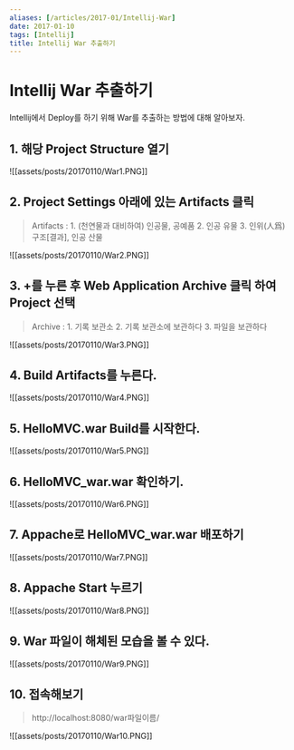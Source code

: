 ```yaml
---
aliases: [/articles/2017-01/Intellij-War]
date: 2017-01-10
tags: [Intellij]
title: Intellij War 추출하기
---
```

# **Intellij War 추출하기**

Intellij에서 Deploy를 하기 위해 War를 추출하는 방법에 대해 알아보자.

## 1. 해당 Project Structure 열기

![[assets/posts/20170110/War1.PNG]]

## 2. Project Settings 아래에 있는 Artifacts 클릭

> Artifacts : 1. (천연물과 대비하여) 인공물, 공예품   2. 인공 유물   3. 인위(人爲) 구조[결과], 인공 산물

![[assets/posts/20170110/War2.PNG]]

## 3. +를 누른 후 Web Application Archive 클릭 하여 Project 선택

> Archive : 1. 기록 보관소   2. 기록 보관소에 보관하다   3. 파일을 보관하다

![[assets/posts/20170110/War3.PNG]]

## 4. Build Artifacts를 누른다.

![[assets/posts/20170110/War4.PNG]]

## 5. HelloMVC.war Build를 시작한다.

![[assets/posts/20170110/War5.PNG]]

## 6. HelloMVC_war.war 확인하기.

![[assets/posts/20170110/War6.PNG]]

## 7. Appache로 HelloMVC_war.war 배포하기

![[assets/posts/20170110/War7.PNG]]

## 8. Appache Start 누르기

![[assets/posts/20170110/War8.PNG]]

## 9. War 파일이 해체된 모습을 볼 수 있다.

![[assets/posts/20170110/War9.PNG]]

## 10. 접속해보기

> http://localhost:8080/war파일이름/

![[assets/posts/20170110/War10.PNG]]
